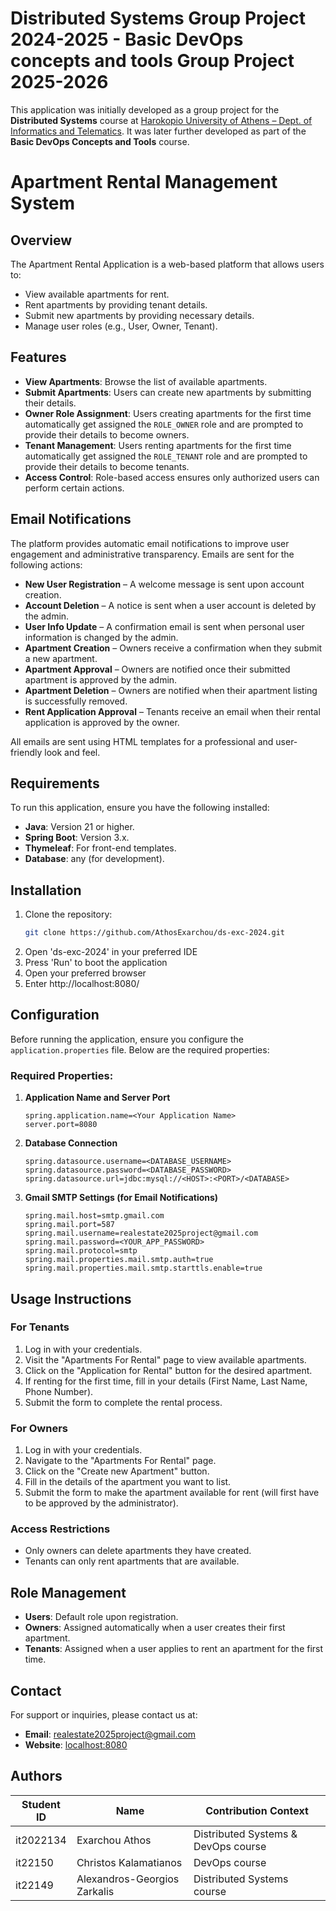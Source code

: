 # Distributed Systems Group Project 2024-2025 - Basic DevOps concepts and tools Group Project 2025-2026

This application was initially developed as a group project for the **Distributed Systems** course at [Harokopio University of Athens – Dept. of Informatics and Telematics](https://www.dit.hua.gr).
It was later further developed as part of the **Basic DevOps Concepts and Tools** course.

# Apartment Rental Management System

## Overview
The Apartment Rental Application is a web-based platform that allows users to:
- View available apartments for rent.
- Rent apartments by providing tenant details.
- Submit new apartments by providing necessary details.
- Manage user roles (e.g., User, Owner, Tenant).

## Features
- **View Apartments**: Browse the list of available apartments.
- **Submit Apartments**: Users can create new apartments by submitting their details.
- **Owner Role Assignment**: Users creating apartments for the first time automatically get assigned the `ROLE_OWNER` role and are prompted to provide their details to become owners.
- **Tenant Management**: Users renting apartments for the first time automatically get assigned the `ROLE_TENANT` role and are prompted to provide their details to become tenants.
- **Access Control**: Role-based access ensures only authorized users can perform certain actions.

## Email Notifications
The platform provides automatic email notifications to improve user engagement and administrative transparency. Emails are sent for the following actions:
- **New User Registration** – A welcome message is sent upon account creation.
- **Account Deletion** – A notice is sent when a user account is deleted by the admin.
- **User Info Update** – A confirmation email is sent when personal user information is changed by the admin.
- **Apartment Creation** – Owners receive a confirmation when they submit a new apartment.
- **Apartment Approval** – Owners are notified once their submitted apartment is approved by the admin.
- **Apartment Deletion** – Owners are notified when their apartment listing is successfully removed.
- **Rent Application Approval** – Tenants receive an email when their rental application is approved by the owner.

All emails are sent using HTML templates for a professional and user-friendly look and feel.

## Requirements
To run this application, ensure you have the following installed:
- **Java**: Version 21 or higher.
- **Spring Boot**: Version 3.x.
- **Thymeleaf**: For front-end templates.
- **Database**: any (for development).

## Installation
1. Clone the repository:
   ```bash
   git clone https://github.com/AthosExarchou/ds-exc-2024.git
   ```
2. Open 'ds-exc-2024' in your preferred IDE
3. Press 'Run' to boot the application
4. Open your preferred browser
5. Enter http://localhost:8080/

## Configuration

Before running the application, ensure you configure the `application.properties` file. Below are the required properties:

### Required Properties:

1. **Application Name and Server Port**
   ```properties
   spring.application.name=<Your Application Name>
   server.port=8080
2. **Database Connection**
   ```properties
   spring.datasource.username=<DATABASE_USERNAME>
   spring.datasource.password=<DATABASE_PASSWORD>
   spring.datasource.url=jdbc:mysql://<HOST>:<PORT>/<DATABASE>
3. **Gmail SMTP Settings (for Email Notifications)**   
   ```properties
   spring.mail.host=smtp.gmail.com
   spring.mail.port=587
   spring.mail.username=realestate2025project@gmail.com
   spring.mail.password=<YOUR_APP_PASSWORD>
   spring.mail.protocol=smtp
   spring.mail.properties.mail.smtp.auth=true
   spring.mail.properties.mail.smtp.starttls.enable=true

## Usage Instructions

### For Tenants
1. Log in with your credentials.
2. Visit the "Apartments For Rental" page to view available apartments.
3. Click on the "Application for Rental" button for the desired apartment.
4. If renting for the first time, fill in your details (First Name, Last Name, Phone Number).
5. Submit the form to complete the rental process.

### For Owners
1. Log in with your credentials.
2. Navigate to the "Apartments For Rental" page.
3. Click on the "Create new Apartment" button.
4. Fill in the details of the apartment you want to list.
5. Submit the form to make the apartment available for rent (will first have to be approved by the administrator).

### Access Restrictions
- Only owners can delete apartments they have created.
- Tenants can only rent apartments that are available.

## Role Management
- **Users**: Default role upon registration.
- **Owners**: Assigned automatically when a user creates their first apartment.
- **Tenants**: Assigned when a user applies to rent an apartment for the first time.

## Contact
For support or inquiries, please contact us at:
- **Email**: realestate2025project@gmail.com
- **Website**: [localhost:8080](http://localhost:8080/)

## Authors

| Student ID   | Name                          | Contribution Context                |
|--------------|-------------------------------|-------------------------------------|
| it2022134    | Exarchou Athos                | Distributed Systems & DevOps course |
| it22150      | Christos Kalamatianos         | DevOps course                       |
| it22149      | Alexandros-Georgios Zarkalis  | Distributed Systems course          |

